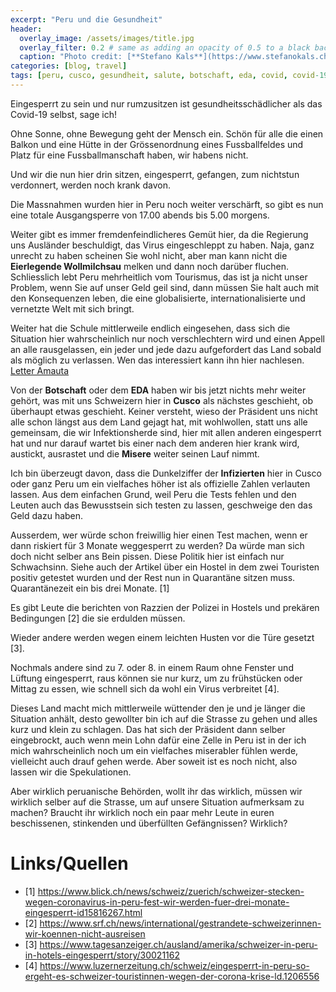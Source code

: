 ```yaml
---
excerpt: "Peru und die Gesundheit"
header:
  overlay_image: /assets/images/title.jpg
  overlay_filter: 0.2 # same as adding an opacity of 0.5 to a black background
  caption: "Photo credit: [**Stefano Kals**](https://www.stefanokals.ch)"
categories: [blog, travel]
tags: [peru, cusco, gesundheit, salute, botschaft, eda, covid, covid-19]
---
```


Eingesperrt zu sein und nur rumzusitzen ist gesundheitsschädlicher als das Covid-19 selbst, sage ich!

Ohne Sonne, ohne Bewegung geht der Mensch ein. Schön für alle die einen Balkon und eine Hütte in der Grössenordnung eines Fussballfeldes und Platz für eine Fussballmanschaft haben, wir habens nicht.

Und wir die nun hier drin sitzen, eingesperrt, gefangen, zum nichtstun verdonnert, werden noch krank davon.

Die Massnahmen wurden hier in Peru noch weiter verschärft, so gibt es nun eine totale Ausgangsperre von 17.00 abends bis 5.00 morgens.

Weiter gibt es immer fremdenfeindlicheres Gemüt hier, da die Regierung uns Ausländer beschuldigt, das Virus eingeschleppt zu haben. Naja, ganz unrecht zu haben scheinen Sie wohl nicht, aber man kann nicht die **Eierlegende Wollmilchsau**  melken und dann noch darüber fluchen. Schliesslich lebt Peru mehrheitlich vom Tourismus, das ist ja nicht unser Problem, wenn Sie auf unser Geld geil sind, dann müssen Sie halt auch mit den Konsequenzen leben, die eine globalisierte, internationalisierte und vernetzte Welt mit sich bringt.

Weiter hat die Schule mittlerweile endlich eingesehen, dass sich die Situation hier wahrscheinlich nur noch verschlechtern wird und einen Appell an alle rausgelassen, ein jeder und jede dazu aufgefordert das Land sobald als möglich zu verlassen. Wen das interessiert kann ihn hier nachlesen. [Letter Amauta](/assets/pdf/Amauta.pdf)

Von der **Botschaft** oder dem **EDA** haben wir bis jetzt nichts mehr weiter gehört, was mit uns Schweizern hier in **Cusco** als nächstes geschieht, ob überhaupt etwas geschieht. Keiner versteht, wieso der Präsident uns nicht alle schon längst aus dem Land gejagt hat, mit wohlwollen, statt uns alle gemeinsam, die wir Infektionsherde sind, hier mit allen anderen eingesperrt hat und nur darauf wartet bis einer nach dem anderen hier krank wird, austickt, ausrastet und die **Misere** weiter seinen Lauf nimmt.

Ich bin überzeugt davon, dass die Dunkelziffer der **Infizierten** hier in Cusco oder ganz Peru um ein vielfaches höher ist als offizielle Zahlen verlauten lassen. Aus dem einfachen Grund, weil Peru die Tests fehlen und den Leuten auch das Bewusstsein sich testen zu lassen, geschweige den das Geld dazu haben.

Ausserdem, wer würde schon freiwillig hier einen Test machen, wenn er dann riskiert für 3 Monate weggesperrt zu werden? Da würde man sich doch nicht selber ans Bein pissen. Diese Politik hier ist einfach nur Schwachsinn. Siehe auch der Artikel über ein Hostel in dem zwei Touristen positiv getestet wurden und der Rest nun in Quarantäne sitzen muss. Quarantänezeit ein bis drei Monate. [1]

Es gibt Leute die berichten von Razzien der Polizei in Hostels und prekären Bedingungen [2] die sie erdulden müssen. 

Wieder andere werden wegen einem leichten Husten vor die Türe gesetzt [3].

Nochmals andere sind zu 7. oder 8. in einem Raum ohne Fenster und Lüftung eingesperrt, raus können sie nur kurz, um zu frühstücken oder Mittag zu essen, wie schnell sich da wohl ein Virus verbreitet [4].

Dieses Land macht mich mittlerweile wüttender den je und je länger die Situation anhält, desto gewollter bin ich auf die Strasse zu gehen und alles kurz und klein zu schlagen. Das hat sich der Präsident dann selber eingebrockt, auch wenn mein Lohn dafür eine Zelle in Peru ist in der ich mich wahrscheinlich noch um ein vielfaches miserabler fühlen werde, vielleicht auch drauf gehen werde. Aber soweit ist es noch nicht, also lassen wir die Spekulationen.

Aber wirklich peruanische Behörden, wollt ihr das wirklich, müssen wir wirklich selber auf die Strasse, um auf unsere Situation aufmerksam zu machen? Braucht ihr wirklich noch ein paar mehr Leute in euren beschissenen, stinkenden und überfüllten Gefängnissen? Wirklich?

# Links/Quellen
* [1] <https://www.blick.ch/news/schweiz/zuerich/schweizer-stecken-wegen-coronavirus-in-peru-fest-wir-werden-fuer-drei-monate-eingesperrt-id15816267.html>
* [2] <https://www.srf.ch/news/international/gestrandete-schweizerinnen-wir-koennen-nicht-ausreisen>
* [3] <https://www.tagesanzeiger.ch/ausland/amerika/schweizer-in-peru-in-hotels-eingesperrt/story/30021162>
* [4] <https://www.luzernerzeitung.ch/schweiz/eingesperrt-in-peru-so-ergeht-es-schweizer-touristinnen-wegen-der-corona-krise-ld.1206556>